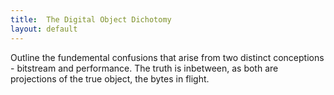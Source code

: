 ```yaml
---
title:  The Digital Object Dichotomy
layout: default
---
```


Outline the fundemental confusions that arise from two distinct conceptions - bitstream and performance. The truth is inbetween, as both are projections of the true object, the bytes in flight.
